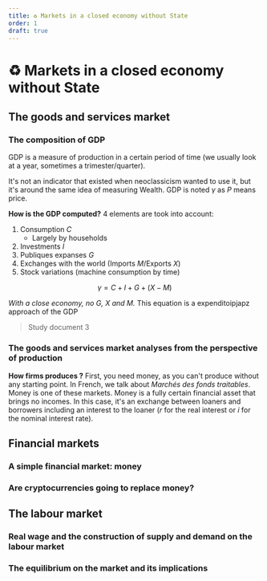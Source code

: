 ```yaml
---
title: ♻️ Markets in a closed economy without State
order: 1
draft: true
---
```


# ♻️ Markets in a closed economy without State

## The goods and services market

### The composition of GDP

GDP is a measure of production in a certain period of time (we usually look at a year, sometimes a trimester/quarter). 

It's not an indicator that existed when neoclassicism wanted to use it, but it's around the same idea of measuring Wealth. GDP is noted $\gamma$ as $P$ means price.

**How is the GDP computed?** 4 elements are took into account:
1. Consumption $C$
	- Largely by households 
2. Investments $I$ 
3. Publiques  expanses $G$
4. Exchanges with the world (Imports $M$/Exports $X$)
5. Stock variations (machine consumption by time)

$$\gamma = C + I + G + (X - M)$$

*With a close economy, no $G$, $X$ and $M$.* This equation is a expenditoipjapz approach of the GDP

> Study document 3

### The goods and services market analyses from the perspective of production

**How firms produces ?** First, you need money, as you can't produce without any starting point. In French, we talk about *Marchés des fonds traitables*. Money is one of these markets. Money is a fully certain financial asset that brings no incomes. In this case, it's an exchange between loaners and borrowers including an interest to the loaner ($r$ for the real interest or $i$ for the nominal interest rate). 

## Financial markets

### A simple financial market: money

### Are cryptocurrencies going to replace money?

## The labour market

### Real wage and the construction of supply and demand on the labour market

### The equilibrium on the market and its implications
